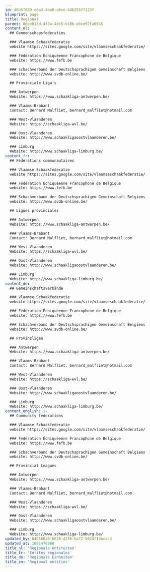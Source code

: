 ```yaml
---
id: d045f689-c6a3-4be0-a6ce-44b255ff123f
blueprint: page
title: Regional
parent: 8dce013d-4f3a-4dc5-b18b-ebce97fa6545
content_nl: |-
  ## Gemeenschapsfederaties

  ### Vlaamse Schaakfederatie
  website https://sites.google.com/site/vlaamseschaakfederatie/

  ### Fédération Échiquéenne Francophone de Belgique
  website: https://www.fefb.be

  ### Schachverband der Deutschsprachigen Gemeinschaft Belgiens
  website: http://www.svdb-online.be/

  ## Provinciale Liga's

  ### Antwerpen
  Website: https://www.schaakliga-antwerpen.be/

  ### Vlaams-Brabant
  Contact: Bernard Malfliet, bernard_malfliet@hotmail.com

  ### West-Vlaanderen
  Website: https://schaakliga-wvl.be/

  ### Oost-Vlaanderen
  Website: http://www.schaakligaoostvlaanderen.be/

  ### Limburg
  Website: http://www.schaakliga-limburg.be/
content_fr: |-
  ## Fédérations communautaires

  ### Vlaamse Schaakfederatie
  website https://sites.google.com/site/vlaamseschaakfederatie/

  ### Fédération Échiquéenne Francophone de Belgique
  website: https://www.fefb.be

  ### Schachverband der Deutschsprachigen Gemeinschaft Belgiens
  website: http://www.svdb-online.be/

  ## Ligues provinciales

  ### Antwerpen
  Website: https://www.schaakliga-antwerpen.be/

  ### Vlaams-Brabant
  Contact: Bernard Malfliet, bernard_malfliet@hotmail.com

  ### West-Vlaanderen
  Website: https://schaakliga-wvl.be/

  ### Oost-Vlaanderen
  Website: http://www.schaakligaoostvlaanderen.be/

  ### Limburg
  Website: http://www.schaakliga-limburg.be/
content_de: |-
  ## Gemeinschaftsverbände

  ### Vlaamse Schaakfederatie
  website https://sites.google.com/site/vlaamseschaakfederatie/

  ### Fédération Échiquéenne Francophone de Belgique
  website: https://www.fefb.be

  ### Schachverband der Deutschsprachigen Gemeinschaft Belgiens
  website: http://www.svdb-online.be/

  ## Provinzligen

  ### Antwerpen
  Website: https://www.schaakliga-antwerpen.be/

  ### Vlaams-Brabant
  Contact: Bernard Malfliet, bernard_malfliet@hotmail.com

  ### West-Vlaanderen
  Website: https://schaakliga-wvl.be/

  ### Oost-Vlaanderen
  Website: http://www.schaakligaoostvlaanderen.be/

  ### Limburg
  Website: http://www.schaakliga-limburg.be/
content_english: |-
  ## Community federations

  ### Vlaamse Schaakfederatie
  website https://sites.google.com/site/vlaamseschaakfederatie/

  ### Fédération Échiquéenne Francophone de Belgique
  website: https://www.fefb.be

  ### Schachverband der Deutschsprachigen Gemeinschaft Belgiens
  website: http://www.svdb-online.be/

  ## Provincial Leagues

  ### Antwerpen
  Website: https://www.schaakliga-antwerpen.be/

  ### Vlaams-Brabant
  Contact: Bernard Malfliet, bernard_malfliet@hotmail.com

  ### West-Vlaanderen
  Website: https://schaakliga-wvl.be/

  ### Oost-Vlaanderen
  Website: http://www.schaakligaoostvlaanderen.be/

  ### Limburg
  Website: http://www.schaakliga-limburg.be/
updated_by: b46560a0-b628-42f6-ba72-5624f1bbcac3
updated_at: 1681476968
title_nl: 'Regionale entiteiten'
title_fr: 'Entités régionales'
title_de: 'Regionale Einheiten'
title_en: 'Regional entities'
---
```

